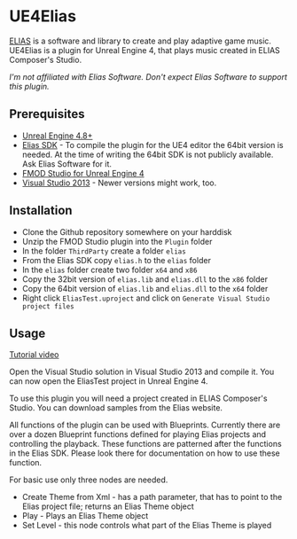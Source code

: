 # UE4Elias
[ELIAS](https://www.eliassoftware.com/) is a software and library to create and play adaptive game music.
UE4Elias is a plugin for Unreal Engine 4, that plays music created in ELIAS Composer's Studio.

*I'm not affiliated with Elias Software. Don't expect Elias Software to support this plugin.*

## Prerequisites
- [Unreal Engine 4.8+](https://www.unrealengine.com/)
- [Elias SDK](https://www.eliassoftware.com/dload/#) - To compile the plugin for the UE4 editor the 64bit version is needed. At the time of writing the 64bit SDK is not publicly available. Ask Elias Software for it.
- [FMOD Studio for Unreal Engine 4](http://www.fmod.org/download/)
- [Visual Studio 2013](https://www.visualstudio.com/en-us/downloads/download-visual-studio-vs.aspx) - Newer versions might work, too.

## Installation
- Clone the Github repository somewhere on your harddisk
- Unzip the FMOD Studio plugin into the `Plugin` folder
- In the folder `ThirdParty` create a folder `elias`
- From the Elias SDK copy `elias.h` to the `elias` folder
- In the `elias` folder create two folder `x64` and `x86`
- Copy the 32bit version of `elias.lib` and `elias.dll` to the `x86` folder
- Copy the 64bit version of `elias.lib` and `elias.dll` to the `x64` folder
- Right click `EliasTest.uproject` and click on `Generate Visual Studio project files`

## Usage
[Tutorial video](https://vimeo.com/133880524)

Open the Visual Studio solution in Visual Studio 2013 and compile it. 
You can now open the EliasTest project in Unreal Engine 4.

To use this plugin you will need a project created in ELIAS Composer's Studio. 
You can download samples from the Elias website.

All functions of the plugin can be used with Blueprints. Currently there are over a dozen Blueprint functions defined
for playing Elias projects and controlling the playback. These functions are patterned after the functions in the Elias SDK.
Please look there for documentation on how to use these function.

For basic use only three nodes are needed.

- Create Theme from Xml - has a path parameter, that has to point to the Elias project file; returns
an Elias Theme object
- Play - Plays an Elias Theme object
- Set Level - this node controls what part of the Elias Theme is played
